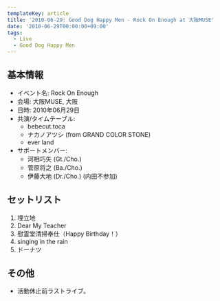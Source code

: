 ```yaml
---
templateKey: article
title: '2010-06-29: Good Dog Happy Men - Rock On Enough at 大阪MUSE'
date: '2010-06-29T00:00:00+09:00'
tags:
  - Live
  - Good Dog Happy Men
---
```

## 基本情報

* イベント名: Rock On Enough
* 会場: 大阪MUSE, 大阪
* 日時: 2010年06月29日
* 共演/タイムテーブル:
  * bebecut.toca
  * ナカノアツシ (from GRAND COLOR STONE)
  * ever land
* サポートメンバー:
  * 河相巧矢 (Gt./Cho.)
  * 菅原将之 (Ba./Cho.)
  * 伊藤大地 (Dr./Cho.) (内田不参加)

## セットリスト

1. 埋立地
1. Dear My Teacher
1. 慰霊堂清掃奉仕（Happy Birthday！）
1. singing in the rain
1. ドーナツ

## その他

* 活動休止前ラストライブ。
